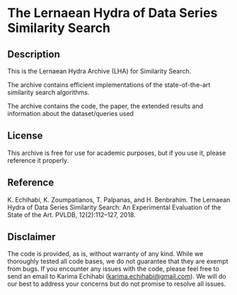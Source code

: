 # The Lernaean Hydra of Data Series Similarity Search

## Description

This is the Lernaean Hydra Archive (LHA) for Similarity Search.

The archive contains efficient implementations of the state-of-the-art similarity search algorithms.

The archive contains the code, the paper, the extended results and information
about the dataset/queries used


## License
This archive is free for use for academic purposes, but if you use it, please reference it properly.

## Reference
K. Echihabi, K. Zoumpatianos, T. Palpanas, and H. Benbrahim. The Lernaean Hydra of Data Series
Similarity Search: An Experimental Evaluation of the State of the Art. PVLDB, 12(2):112–127, 2018.

## Disclaimer
The code is provided, as is, without warranty of any kind. While we thoroughly tested all code bases, we 
do not guarantee that they are exempt from bugs. If you encounter any issues with the code, please feel free 
to send an email to Karima Echihabi (karima.echihabi@gmail.com). We will do our best to address your concerns
but do not promise to resolve all issues.



